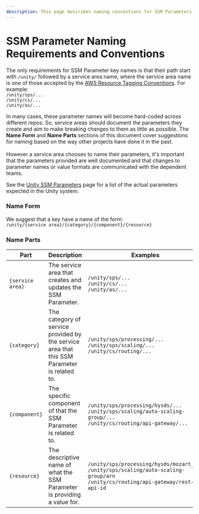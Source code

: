 ```yaml
---
description: This page describes naming conventions for SSM Parameters.
---
```


# SSM Parameter Naming Requirements and Conventions

The only requirements for SSM Parameter key names is that their path start with `/unity/`  followed by a  service area name, where the service area name is one of those accepted by the [AWS Resource Tagging Conventions](https://unity-sds.gitbook.io/docs/developer-docs/common-services/docs/users-guide/deployment/unity-aws-resource-tagging-conventions#servicearea).  For example:\
`/unity/sps/...`\
`/unity/cs/...`\
`/unity/as/...`

In many cases, these parameter names will become hard-coded across different repos. So, service areas should document the parameters they create and aim to make breaking changes to them as little as possible. The **Name Form** and **Name Parts** sections of this document cover suggestions for naming based on the way other projects have done it in the past.\
\
However a service area chooses to name their parameters, it's important that the parameters provided are well documented and that changes to parameter names or value formats are communicated with the dependent teams.

See the [Unity SSM Parameters](unity-ssm-parameters.md) page for a list of the actual parameters expected in the Unity system.

### Name Form

We suggest that a key have a name of the form:\
`/unity/{service area}/{category}/{component}/{resource}`&#x20;

### Name Parts

<table><thead><tr><th width="193.33333333333331">Part</th><th width="170">Description</th><th>Examples</th></tr></thead><tbody><tr><td><code>{service area}</code></td><td>The service area that creates and updates the SSM Parameter.</td><td><code>/unity/sps/...</code><br><code>/unity/cs/...</code><br><code>/unity/as/...</code></td></tr><tr><td><code>{category}</code></td><td>The category of service provided by the service area that this SSM Parameter is related to.</td><td><code>/unity/sps/processing/...</code><br><code>/unity/sps/scaling/...</code><br><code>/unity/cs/routing/...</code></td></tr><tr><td><code>{component}</code></td><td>The specific component of that the SSM Parameter is related to. </td><td><code>/unity/sps/processing/hysds/...</code><br><code>/unity/sps/scaling/auto-scaling-group/...</code><br><code>/unity/cs/routing/api-gateway/...</code></td></tr><tr><td><code>{resource}</code></td><td>The descriptive name of what the SSM Parameter is providing a value for.</td><td><code>/unity/sps/processing/hysds/mozart_url</code><br><code>/unity/sps/scaling/auto-scaling-group/arn</code><br><code>/unity/cs/routing/api-gateway/rest-api-id</code></td></tr></tbody></table>

